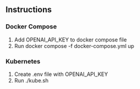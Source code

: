 
## Instructions

### Docker Compose

1. Add OPENAI_API_KEY to docker compose file
2. Run docker compose -f docker-compose.yml up

### Kubernetes

1. Create .env file with OPENAI_API_KEY
2. Run ./kube.sh